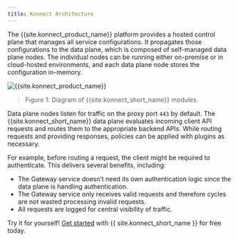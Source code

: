 ```yaml
---
title: Konnect Architecture
---
```


The {{site.konnect_product_name}} platform provides a hosted control plane
that manages all service configurations. It propagates those configurations to
the data plane, which is composed of self-managed data plane 
nodes. The individual nodes can be running either on-premise or in 
cloud-hosted environments, and each data plane node stores the configuration 
in-memory. 

![{{site.konnect_product_name}}](/assets/images/konnect/konnect-intro.png)

> Figure 1: Diagram of {{site.konnect_short_name}} modules.

Data plane nodes listen for traffic on the proxy port `443`
by default. The {{site.konnect_short_name}} data plane evaluates
incoming client API requests and routes them to the appropriate backend APIs.
While routing requests and providing responses, policies can be applied with
plugins as necessary.

For example, before routing a request, the client might be required to
authenticate. This delivers several benefits, including:

* The Gateway service doesn’t need its own authentication logic since the data plane is
handling authentication.
* The Gateway service only receives valid requests and therefore cycles are not wasted
processing invalid requests.
* All requests are logged for central visibility of traffic.


Try it for yourself! [Get started](https://cloud.konghq.com/quick-start) with {{ site.konnect_short_name }} for free today.